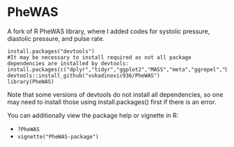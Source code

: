# PheWAS

A fork of R PheWAS library, where I added codes for systolic pressure, diastolic pressure, and pulse rate.
```
install.packages("devtools")
#It may be necessary to install required as not all package dependencies are installed by devtools:
install.packages(c("dplyr","tidyr","ggplot2","MASS","meta","ggrepel","DT"))
devtools::install_github("vukadinovic936/PheWAS")
library(PheWAS)
```
Note that some versions of devtools do not install all dependencies, so one may need to install those using install.packages() first if there is an error.

You can additionally view the package help or vignette in R:
- `?PheWAS`
- `vignette("PheWAS-package")`

